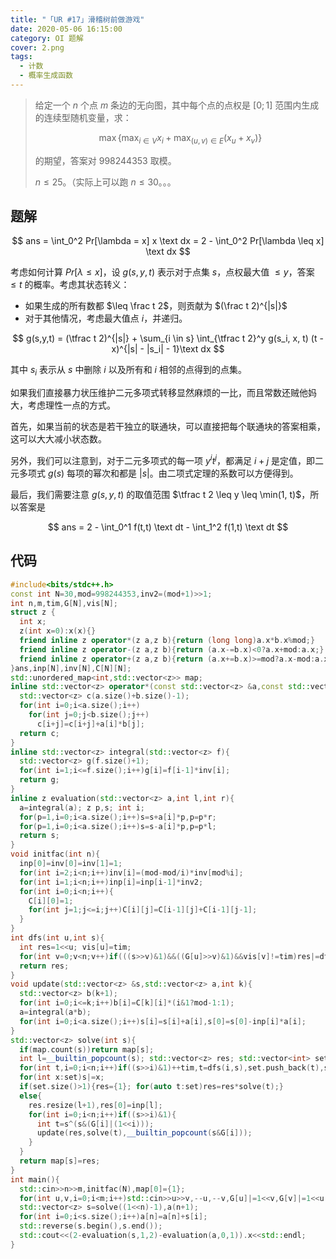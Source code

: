 ```yaml
---
title: "「UR #17」滑稽树前做游戏"
date: 2020-05-06 16:15:00
category: OI 题解
cover: 2.png
tags:
  - 计数
  - 概率生成函数
---
```


> 给定一个 $n$ 个点 $m$ 条边的无向图，其中每个点的点权是 $[0;1]$ 范围内生成的连续型随机变量，求：
> 
> $$
> \max \{ \max_{i \in V} x_i + \max_{(u,v) \in E} (x_u + x_v) \}
> $$
> 
> 的期望，答案对 $998244353$ 取模。
> 
> $n \leq 25$。（实际上可以跑 $n \leq 30$。。。

<!--more-->

## 题解

$$
ans = \int_0^2 Pr[\lambda = x] x \text dx = 2 - \int_0^2 Pr[\lambda \leq x] \text dx
$$

考虑如何计算 $Pr[\lambda \leq x]$，设 $g(s,y,t)$ 表示对于点集 $s$，点权最大值 $\leq y$，答案 $\leq t$ 的概率。考虑其状态转义：

* 如果生成的所有数都 $\leq \frac t 2$，则贡献为 $(\frac t 2)^{|s|}$
* 对于其他情况，考虑最大值点 $i$，并递归。

$$
g(s,y,t) = (\tfrac t 2)^{|s|} + \sum_{i \in s} \int_{\tfrac t 2}^y g(s_i, x, t) (t - x)^{|s| - |s_i| - 1}\text dx
$$

其中 $s_i$ 表示从 $s$ 中删除 $i$ 以及所有和 $i$ 相邻的点得到的点集。

如果我们直接暴力状压维护二元多项式转移显然麻烦的一比，而且常数还贼他妈大，考虑理性一点的方式。

首先，如果当前的状态是若干独立的联通块，可以直接把每个联通块的答案相乘，这可以大大减小状态数。

另外，我们可以注意到，对于二元多项式的每一项 $y^i t^j$，都满足 $i+j$ 是定值，即二元多项式 $g(s)$ 每项的幂次和都是 $|s|$。由二项式定理的系数可以方便得到。

最后，我们需要注意 $g(s,y,t)$ 的取值范围 $\tfrac t 2 \leq y \leq \min(1, t)$，所以答案是

$$
ans = 2 - \int_0^1 f(t,t) \text dt  - \int_1^2 f(1,t) \text dt
$$

## 代码

```cpp
#include<bits/stdc++.h>
const int N=30,mod=998244353,inv2=(mod+1)>>1;
int n,m,tim,G[N],vis[N];
struct z {
  int x;
  z(int x=0):x(x){}
  friend inline z operator*(z a,z b){return (long long)a.x*b.x%mod;}
  friend inline z operator-(z a,z b){return (a.x-=b.x)<0?a.x+mod:a.x;}
  friend inline z operator+(z a,z b){return (a.x+=b.x)>=mod?a.x-mod:a.x;}
}ans,inp[N],inv[N],C[N][N];
std::unordered_map<int,std::vector<z>> map;
inline std::vector<z> operator*(const std::vector<z> &a,const std::vector<z> &b){
  std::vector<z> c(a.size()+b.size()-1);
  for(int i=0;i<a.size();i++)
    for(int j=0;j<b.size();j++)
      c[i+j]=c[i+j]+a[i]*b[j];
  return c;
}
inline std::vector<z> integral(std::vector<z> f){
  std::vector<z> g(f.size()+1);
  for(int i=1;i<=f.size();i++)g[i]=f[i-1]*inv[i];
  return g;
}
inline z evaluation(std::vector<z> a,int l,int r){
  a=integral(a); z p,s; int i;
  for(p=1,i=0;i<a.size();i++)s=s+a[i]*p,p=p*r;
  for(p=1,i=0;i<a.size();i++)s=s-a[i]*p,p=p*l;
  return s;
}
void initfac(int n){
  inp[0]=inv[0]=inv[1]=1;
  for(int i=2;i<n;i++)inv[i]=(mod-mod/i)*inv[mod%i];
  for(int i=1;i<n;i++)inp[i]=inp[i-1]*inv2;
  for(int i=0;i<n;i++){
    C[i][0]=1;
    for(int j=1;j<=i;j++)C[i][j]=C[i-1][j]+C[i-1][j-1];
  }
}
int dfs(int u,int s){
  int res=1<<u; vis[u]=tim;
  for(int v=0;v<n;v++)if(((s>>v)&1)&&((G[u]>>v)&1)&&vis[v]!=tim)res|=dfs(v,s);
  return res;
}
void update(std::vector<z> &s,std::vector<z> a,int k){
  std::vector<z> b(k+1);
  for(int i=0;i<=k;i++)b[i]=C[k][i]*(i&1?mod-1:1);
  a=integral(a*b);
  for(int i=0;i<a.size();i++)s[i]=s[i]+a[i],s[0]=s[0]-inp[i]*a[i];
}
std::vector<z> solve(int s){
  if(map.count(s))return map[s];
  int l=__builtin_popcount(s); std::vector<z> res; std::vector<int> set;
  for(int t,i=0;i<n;i++)if((s>>i)&1)++tim,t=dfs(i,s),set.push_back(t),s^=t;
  for(int x:set)s|=x;
  if(set.size()>1){res={1}; for(auto t:set)res=res*solve(t);}
  else{
    res.resize(l+1),res[0]=inp[l];
    for(int i=0;i<n;i++)if((s>>i)&1){
      int t=s^(s&(G[i]|(1<<i)));
      update(res,solve(t),__builtin_popcount(s&G[i]));
    }
  }
  return map[s]=res;
}
int main(){
  std::cin>>n>>m,initfac(N),map[0]={1};
  for(int u,v,i=0;i<m;i++)std::cin>>u>>v,--u,--v,G[u]|=1<<v,G[v]|=1<<u;
  std::vector<z> s=solve((1<<n)-1),a(n+1);
  for(int i=0;i<s.size();i++)a[n]=a[n]+s[i];
  std::reverse(s.begin(),s.end());
  std::cout<<(2-evaluation(s,1,2)-evaluation(a,0,1)).x<<std::endl;
}
```